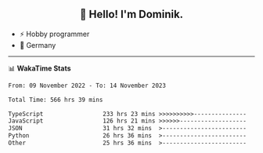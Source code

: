 <h2 align="center">👋 Hello! I'm Dominik.</h2>

- ⚡ Hobby programmer
- 📍 Germany

---
📊 **WakaTime Stats**
<!--START_SECTION:waka-->

```txt
From: 09 November 2022 - To: 14 November 2023

Total Time: 566 hrs 39 mins

TypeScript                 233 hrs 23 mins >>>>>>>>>>---------------   41.19 %
JavaScript                 126 hrs 21 mins >>>>>>-------------------   22.30 %
JSON                       31 hrs 32 mins  >------------------------   05.57 %
Python                     26 hrs 36 mins  >------------------------   04.70 %
Other                      25 hrs 36 mins  >------------------------   04.52 %
```

<!--END_SECTION:waka-->
